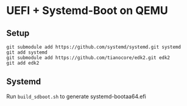 # UEFI + Systemd-Boot on QEMU

## Setup
```
git submodule add https://github.com/systemd/systemd.git systemd
git add systemd
git submodule add https://github.com/tianocore/edk2.git edk2
git add edk2
```

## Systemd
Run `build_sdboot.sh` to generate systemd-bootaa64.efi

